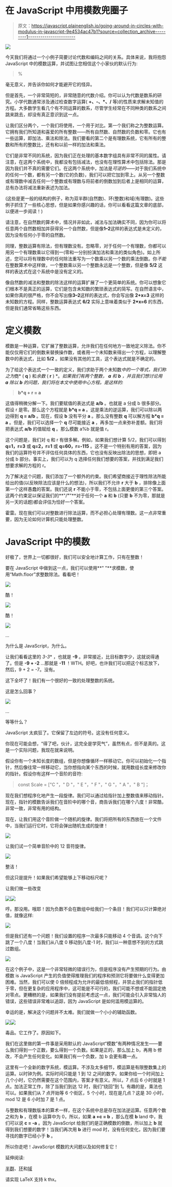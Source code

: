 # 在 JavaScript 中用模数兜圈子

> 原文：<https://javascript.plainenglish.io/going-around-in-circles-with-modulus-in-javascript-9e4534ac47b1?source=collection_archive---------1----------------------->

![](img/828ed07460c902e3b7a96650597c6675.png)

今天我们将通过一个小例子简要讨论代数和编码之间的关系。具体来说，我将抱怨 JavaScript 中的模数运算，并试图让您相信这个小家伙的默认行为:

> %

毫无意义，并告诉你如何才能避开它的怪异。

但是首先，一个非常简短的，非常随意的代数介绍。你可以认为代数是数系的研究。小学代数通常涉及通过检查数字运算( **+、-、*、/** 等)的性质来求解未知值的方程。大多数学生看几个有不同运算的数系，尽管学生经常在不同种类的数系之间跳来跳去，却没有真正意识到这一点。

让我们区分两个，一个我们将使用，一个用于对比。第一个我们称之为整数运算。它拥有我们所知道和喜爱的所有整数——所有自然数、自然数的负数和零。它也有一些运算，即加法、乘法和除法。我们要看的第二个是有理数系统，它有所有的整数和所有的整数比，还有和以前一样的加法和乘法。

它们是非常不同的系统，因为我们正在处理的基本数字组具有非常不同的属性。请注意，在这两个系统中，我都没有包括减法，也没有在理性算术中包括除法。那是因为我们并不真的需要它们。在这两个系统中，加法是*可逆的*——对于我们系统中的任何一个数，都有另一个数(它的负数)，我们可以把它加到零上。从另一个整数或有理数中减去任何一个整数或有理数与将前者的倒数加到后者上是相同的运算，总有办法将减法重新表述为加法。

(这些是更一般的结构的例子，称为双半群(自然数)、环(整数)和域(有理数)。这些例子抓住了一些核心思想，但是如果你感兴趣的话，你可以看看这篇文章的底部，以便进一步阅读！)

请注意，在自然数的算术中，情况并非如此，减法与加法确实不同，因为你可以将任意两个自然数相加并获得另一个自然数，但是像**1–2**这样的表达式是未定义的，因为没有任何小于零的自然数。

同理，整数运算有除法，但有理数没有。忽略零，对于任何一个有理数，你都可以用另一个有理数乘以它得到一(零和一分别扮演加法和乘法的类似角色)。如上所述，您可以将有理数中的任何除法重写为一个数乘以另一个数的乘法倒数。你*不能*在整数算术中这样做，一个整数乘以另一个整数永远是一个整数，但是像 **5/2** 这样的表达式在这个系统中是没有定义的。

像自然数的减法和整数的除法这样的运算扩展了一个更简单的系统。你可以想象它们根本不是真正的运算，它们是包含未知数的繁琐表达式的简写。在自然语言中，如果你真的很严格，你不会写出像**3–2**这样的表达式，你会写出像 **2+x=3** 这样的未知数的方程。同样，整数运算表达式 **6/2** 实际上意味着类似于 **2*x=6** 的东西，但是我们通常省略这些东西。

# 定义模数

模数是一种运算，它扩展了整数运算，允许我们在任何地方一致地定义除法。你不能仅仅用它们的倒数来替换操作数，或者用一个未知数来得出一个方程，以理解整数中的表达式，比如 **5/2** 。如果没有其他的工具，这个表达式就是不确定的。

为了给这个表达式一个一致的定义，我们求助于两个未知数*中的一个等式，我们称之为*商* ( **q** ) 和*余数* ( **r** ) *。*如果我们有两个整数， **a** 和 **b** ，并且我们想讨论用 **a** 除以 **b** 的问题，我们将在本文中使用中心方程。是这样的:*

> **b*q + r = a**

这值得稍微分解一下。我们要赋值的表达式是 **a/b** 。也就是 a 分成 b 很多部分。假设 r 是零。那么这个方程就是 **b*q = a** 。这是乘法的逆运算，我们可以除以两边得到 **q = a/b** 。现在，假设 **b** 没有平分 **a** 。那么没有整数 **q** 可以解方程 **b*q = a** 。但是，我们可以选择一个 **q** 尽可能接近 **a** ，再多加一点来弥补差额。我们将把表达式 **a/b** 的值赋给 **q** 。那么模数 a%b 就是值 r。

这个问题是，我们对 q 和 r 有很多解。例如，如果我们想计算 5/2，我们可以得到 **q=1，r=3** 或 **q=2，r=1** 或 **q=60，r=-115** 。这不是一个特别有用的答案，因为我们的运算符号并不评估任何具体的东西，它也没有反映出除法的思想，即把 a 分成 b 部分。事实上，我们可以为 q 选择任何我们想要的答案，并找到满足我们想要求解的方程的 r。

为了解决这个问题，我们添加了一个额外的约束。我们希望商接近于理性除法所能给出的值(以反映除法应该是什么的想法)，所以我们不允许 **r** 大于 **b** ，排除像上面第一个这样愚蠢的答案。我们还说 **r** 不能小于零，不包括上面更傻的第三个答案。这两个约束足以保证我们的**"/**"**"**对于任何一个 **a** 和 **b** (只要 **b** 不为零，那就是另一天的话题)都会评估为恰好一个答案。

霍雷。现在我们可以对整数进行除法运算，而不必担心处理有理数。这一点非常重要，因为无论如何计算机只能处理整数。

# JavaScript 中的模数

好极了，世界上一切都很好，我们可以安全地计算工作，只有在整数！

要在 JavaScript 中做到这一点，我们可以使用**" "**求模数，使用“Math.floor”求整数除法。看看吧！

![](img/6870bc4270e30ddf9f864691ff6a7216.png)

酷！

![](img/f99efab2dd59c20fad5c20b73dd53e02.png)

酷！

![](img/c0881b7b6633c6878789f06baa90db4e.png)

…

为什么是 JavaScript，为什么。

让我们看看这里的 **3*-3** ，也就是 **-9** 。非常接近，比目标数字少，这就说得通了。但是 **-9 + -2** …那就是 **-11** ！WTH。好吧，也许我们可以把这个标志放下，然后，9 + 2 = -7。没有。

这下全坏了！我们有一个很好的一致的处理整数的系统。

这是怎么回事？

![](img/9b6c1bc64d879be55c29afb178437a79.png)

…

等等什么？

JavaScript 太疯狂了。它保留了左边的符号。这没有任何意义。

你现在可能会想，“得了吧，伙计，这完全是学究气”，虽然有点，但不是真的。这是一个实际问题，我现在就来说明。

假设你有一个未知长度的数组，但是你想像循环一样移动它。你可以初始化一个指针，然后像往常一样移动它，当你想指向某个东西的时候，就用数组长度来修改你的指针。假设你有这样一个音阶的音符:

> const Scale = ["C "，" D "，" E "，" F "，" G "，" A "，" B "]；

现在我们想程序化地产生一段旋律。我们可以通过给指针加上整数值来移动指针。现在，指针的模数告诉我们在音阶中的哪个音，商告诉我们在哪个八度！非常酷，非常一致，非常有用的结构。

现在，让我们用这个音阶做一个随机的旋律。我们将把所有的东西放在一个文件中，当我们运行它时，它将会弹出随机生成的旋律！

![](img/f4e7ac9922a9811884eb70ea065a625b.png)

让我们试一个简单音阶中的 12 音符旋律。

![](img/f10191acb0b249acd6c823502e7e33f3.png)

整洁！

但这只是提升！如果我们希望能够上下移动标尺呢？

让我们做一些改变

![](img/ce7477b8f518ad5a703d78c6f44748ac.png)![](img/3c7bccd5e16e927569e25f49feb4d955.png)

哼。那没用。哦耶！因为负数不会在数组中给我们一个条目！我们可以只计算绝对值，就像这样:

![](img/6dd117b686593f5a7365a8ac20c31b2b.png)

但是我们还有一个问题！我们设置的程序一次最多只能移动 4 个音调。这个向下跳了一个八度！当我们从八度 0 移动到八度-1 时，我们以一种意想不到的方式跳过数组。

![](img/a7286f5408d3e8a99334a04e0c6784d5.png)

在这个例子中，这是一个非常轻微的错误行为，但是程序没有产生预期的行为。由模数 is JavaScript 产生的负值使得推理我们的程序和预测它将要做什么变得更加困难。当然，我们可以使 0 倍频程成为允许的最低倍频程，并禁止我们的指针低于零，但在更复杂的应用程序中，这可能是不可行的，我们可能不想或不能固定绝对零点。更糟糕的是，如果我们没有提前考虑这一点，我们可能会引入非常恼人的错误，这些错误非常难以追踪，因为 JavaScript 是如何滥用模运算的。

幸运的是，解决这个问题并不太难。我们就做一个小小的辅助函数。

![](img/d24e57dc46a076d77f423c70ea04962e.png)![](img/611fbb81cfa4c0872f266100ef0bb96c.png)

毒品。它工作了。原因如下。

我们在这里做的第一件事是采用默认的 JavaScript“模数”有两种情况发生——要么我们得到一个正数，要么得到一个负数。如果是正的，那么加上 b，再用 b 修改，不会产生任何变化。如果我们有一个负数，加 b 会更有趣一点。

这里有一个全新的数字系统，模运算。不涉及太多细节，模运算是有限整数集上的运算。以时钟为例。实际时间只能是 1 到 12 之间的数字。如果你给一个时间加上几个小时，它仍然需要在这个范围内，答案才有意义。所以，7 点后 6 小时就是 1 点。加法正常工作，除了当我们到达 12 时，我们“绕回”到 1。有趣的是，乘法也可以。如果我们从 7 点开始等 6 个街区，5 个小时，现在是几点？这是 30 小时，mod 12 是 6 小时加 7 是 1 点。

与整数和有理数版本的算术一样，在这个系统中总是存在加法逆运算。任意两个数之和为 **b** ，在模 b 运算中为 0，所以，如果 **a +c = b** ，那么在模 **b** land 中，我们可以说 **c = -a** 。因为 JavaScript 给我们的是正确模数的倒数，所以加上 **b** 就得到我们想要的数字！当我们再次用 **b** 进行 mod 时，没有任何变化，因为我们要寻找的数字已经小于 **b** 。

所以你走吧！JavaScript 模数的大问题以及如何修复它！

延伸阅读:

[半群](https://en.wikipedia.org/wiki/Semigroup)、[环](https://en.wikipedia.org/wiki/Ring_(mathematics))和[域](https://en.wikipedia.org/wiki/Field_(mathematics))

请实现 LaTeX 支持 k thx。